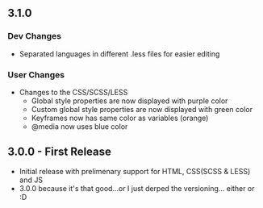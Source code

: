 ## 3.1.0
### Dev Changes

* Separated languages in different .less files for easier editing

### User Changes

* Changes to the CSS/SCSS/LESS
  * Global style properties are now displayed with purple color
  * Custom global style properties are now displayed with green color
  * Keyframes now has same color as variables (orange)
  * @media now uses blue color

## 3.0.0 - First Release
* Initial release with prelimenary support for HTML, CSS(SCSS & LESS) and JS
* 3.0.0 because it's that good...or I just derped the versioning... either or :D
